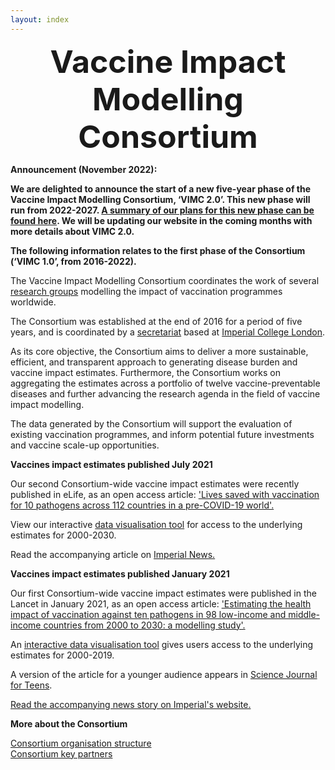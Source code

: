 ```yaml
---
layout: index     
---
```


<div style="font-size:50px; text-align:center; font-weight:bold">Vaccine Impact Modelling Consortium</div>

<b>Announcement (November 2022):</b>

<b>We are delighted to announce the start of a new five-year phase of the Vaccine Impact Modelling Consortium, ‘VIMC 2.0’. This new phase will run from 2022-2027. [A summary of our plans for this new phase can be found here](/news/2022-11-14-VIMC-2-0-funding). We will be updating our website in the coming months with more details about VIMC 2.0.</b>

<b>The following information relates to the first phase of the Consortium (‘VIMC 1.0’, from 2016-2022).</b> 

The Vaccine Impact Modelling Consortium coordinates the work of several [research groups](/modellers) modelling the impact of vaccination programmes worldwide.   

The Consortium was established at the end of 2016 for a period of five years, and is coordinated by a [secretariat](/secretariat) based at [Imperial College London](http://www.imperial.ac.uk/).   

As its core objective, the Consortium aims to deliver a more sustainable, efficient, and transparent approach to generating disease burden and vaccine impact estimates. Furthermore, the Consortium works on aggregating the estimates across a portfolio of twelve vaccine-preventable diseases and further advancing the research agenda in the field of vaccine impact modelling.   

The data generated by the Consortium will support the evaluation of existing vaccination programmes, and inform potential future investments and vaccine scale-up opportunities.   


**Vaccines impact estimates published July 2021**

Our second Consortium-wide vaccine impact estimates were recently published in eLife, as an open access article: ['Lives saved with vaccination for 10 pathogens across 112 countries in a pre-COVID-19 world'.](https://doi.org/10.7554/eLife.67635)

View our interactive [data visualisation tool](https://montagu.vaccineimpact.org/2021/visualisation/) for access to the underlying estimates for 2000-2030.

Read the accompanying article on [Imperial News.](https://www.imperial.ac.uk/news/225353/vaccines-given-last-20-years-could/)


**Vaccines impact estimates published January 2021**

Our first Consortium-wide vaccine impact estimates were published in the Lancet in January 2021, as an open access article: ['Estimating the health impact of vaccination against ten pathogens in 98 low-income and middle-income countries from 2000 to 2030: a modelling study'.](https://doi.org/10.1016/S0140-6736(20)32657-X)

An [interactive data visualisation tool](https://montagu.vaccineimpact.org/2020/datavis) gives users access to the underlying estimates for 2000-2019.

A version of the article for a younger audience appears in [Science Journal for Teens](https://sciencejournalforkids.org/articles/how-many-lives-do-vaccines-save/).

[Read the accompanying news story on Imperial's website.](https://www.imperial.ac.uk/news/213373/vaccines-prevented-37-million-deaths-lmics/)




**More about the Consortium**

[Consortium organisation structure](/resources/VIMC_organogram_2020.pdf)    
[Consortium key partners](/partners)   


